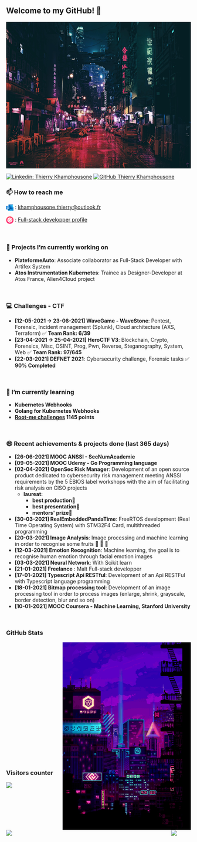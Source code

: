 ## Welcome to my GitHub! 🐼

<p align="left" width="100%">
    <img align="center" width="860" height="400" src="./pictures/tokyo.jpg"/>
</p>

[![Linkedin: Thierry Khamphousone](https://img.shields.io/badge/-Thierry_Khamphousone-blue?style=flat-square&logo=Linkedin&logoColor=white&link=https://www.linkedin.com/in/tkhamphousone/)](https://www.linkedin.com/in/tkhamphousone)
[![GitHub Thierry Khamphousone](https://img.shields.io/github/followers/yulypso?label=follow&style=social)](https://github.com/Yulypso)

### 📫 How to reach me

<p align='left'>
    <img align='center' width="20" height="20" src="./pictures/outlook.png" />
        : 
        <a href='mailto:khamphousone.thierry@outlook.fr?subject=GitHub:%20information%20request'>khamphousone.thierry@outlook.fr</a>
<p/>

<p align='left'>
    <img align='center' width="20" height="20" src="./pictures/malt.png" />
        : 
        <a href='https://www.malt.fr/profile/thierrykhamphousone'>Full-stack developper profile</a>
<p/>

<br/>

### 🔭 Projects I’m currently working on
- __PlateformeAuto__: Associate collaborator as Full-Stack Developer with Artifex System
- __Atos Instrumentation Kubernetes__: Trainee as Designer-Developer at Atos France, Alien4Cloud project

<br/>

### 💻 Challenges - CTF
- __[12-05-2021 → 23-06-2021] WaveGame - WaveStone__: Pentest, Forensic, Incident management (Splunk), Cloud architecture (AXS, Terraform) ✅ __Team Rank: 6/39__
- __[23-04-2021 → 25-04-2021] HeroCTF V3__: Blockchain, Crypto, Forensics, Misc, OSINT, Prog, Pwn, Reverse, Steganography, System, Web ✅ __Team Rank: 97/645__
- __[22-03-2021] DEFNET 2021__: Cybersecurity challenge, Forensic tasks ✅ __90% Completed__


<br/>

### 🌱 I’m currently learning
- __Kubernetes Webhooks__
- __Golang for Kubernetes Webhooks__
- __[Root-me challenges](https://www.root-me.org/Yulypso?lang=fr#c478dc536a61adc434aacf8f990eb301) 1145 points__ 

<br/>

### 😄 Recent achievements & projects done (last 365 days)
- __[26-06-2021] MOOC ANSSI - SecNumAcademie__
- __[09-05-2021] MOOC Udemy - Go Programming language__
- __[02-04-2021] OpenSec Risk Manager__: Development of an open source product dedicated to cybersecurity risk management meeting ANSSI requirements by the 5 EBIOS label workshops with the aim of facilitating risk analysis on CISO projects
    - __laureat:__ 
        - __best production🥇__
        - __best presentation🥇__
        - __mentors' prize🥇__
- __[30-03-2021] RealEmbeddedPandaTime__: FreeRTOS development (Real Time Operating System) with STM32F4 Card, multithreaded programming 
- __[20-03-2021] Image Analysis__: Image processing and machine learning in order to recognise some fruits 🍎 🍓 🍌 
- __[12-03-2021] Emotion Recognition__: Machine learning, the goal is to recognise human emotion through facial emotion images
- __[03-03-2021] Neural Network__: With Scikit learn
- __[21-01-2021] Freelance__ : Malt Full-stack developper
- __[17-01-2021] Typescript Api RESTful__: Development of an Api RESTFul with Typescript language programming
- __[18-01-2021] Bitmap processing tool__: Development of an image processing tool in order to process images (enlarge, shrink, grayscale, border detection, blur and so on)
- __[10-01-2021] MOOC Coursera - Machine Learning, Stanford University__

<br/>

### GitHub Stats

<img align='right' width="350" height="512" src="./pictures/stats.gif" />

<div float='left'>
    <img align='left' width='450' src="https://github-readme-stats.vercel.app/api?username=yulypso&count_private=true&theme=tokyonight&layout=compact&show_icons=true&custom_title=Yulypso's GitHub Stats"/>
    <img align='left' src="https://github-readme-stats.vercel.app/api/top-langs/?username=Yulypso&langs_count=10&theme=tokyonight&layout=compact&card_width=400&custom_title=Yulypso's Most Used Languages" />
</div>

<br><br><br><br><br><br><br><br><br><br><br><br><br><br><br><br><br><br><br>

### Visitors counter

<img float='center' src="https://profile-counter.glitch.me/%7BYulypso%7D/count.svg" />




<!-- to display more pin repositories :
https://github-readme-stats.vercel.app/api/pin/?username=yulypso&repo=meimo&count_private=true&theme=tokyonight&layout=compact&show_icons=true -->



<!--
**Yulypso/Yulypso** is a ✨ _special_ ✨ repository because its `README.md` (this file) appears on your GitHub profile.

Here are some ideas to get you started:

- 🔭 I’m currently working on ...
- 🌱 I’m currently learning ...
- 👯 I’m looking to collaborate on ...
- 🤔 I’m looking for help with ...
- 💬 Ask me about ...
- 📫 How to reach me: ...
- 😄 Pronouns: ...
- ⚡ Fun fact: ...
-->
